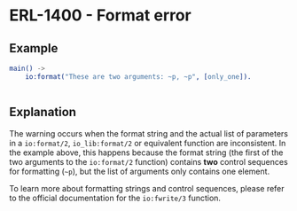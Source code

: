 # ERL-1400 - Format error

## Example

```erlang
main() ->
    io:format("These are two arguments: ~p, ~p", [only_one]).
```

```

```

## Explanation

The warning occurs when the format string and the actual list of parameters in
a `io:format/2`, `io_lib:format/2` or equivalent function are inconsistent. In
the example above, this happens because the format string (the first of the
two arguments to the `io:format/2` function) contains **two** control
sequences for formatting (`~p`), but the list of arguments only contains one
element.

To learn more about formatting strings and control sequences, please refer to
the official documentation for the `io:fwrite/3` function.